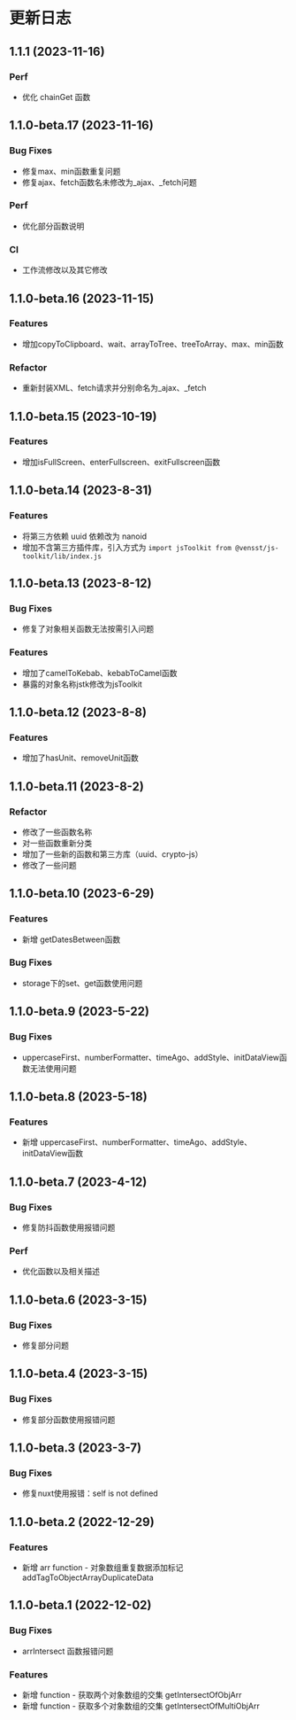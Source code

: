# 更新日志

## 1.1.1 (2023-11-16)

### Perf

* 优化 chainGet 函数

## 1.1.0-beta.17 (2023-11-16)

### Bug Fixes

* 修复max、min函数重复问题
* 修复ajax、fetch函数名未修改为_ajax、_fetch问题

### Perf

* 优化部分函数说明

### CI

* 工作流修改以及其它修改

## 1.1.0-beta.16 (2023-11-15)

### Features

* 增加copyToClipboard、wait、arrayToTree、treeToArray、max、min函数

### Refactor

* 重新封装XML、fetch请求并分别命名为_ajax、_fetch

## 1.1.0-beta.15 (2023-10-19)

### Features

* 增加isFullScreen、enterFullscreen、exitFullscreen函数

## 1.1.0-beta.14 (2023-8-31)

### Features

* 将第三方依赖 uuid 依赖改为 nanoid
* 增加不含第三方插件库，引入方式为 `import jsToolkit from @vensst/js-toolkit/lib/index.js`

## 1.1.0-beta.13 (2023-8-12)

### Bug Fixes

* 修复了对象相关函数无法按需引入问题

### Features

* 增加了camelToKebab、kebabToCamel函数
* 暴露的对象名称jstk修改为jsToolkit

## 1.1.0-beta.12 (2023-8-8)

### Features

* 增加了hasUnit、removeUnit函数

## 1.1.0-beta.11 (2023-8-2)

### Refactor

* 修改了一些函数名称
* 对一些函数重新分类
* 增加了一些新的函数和第三方库（uuid、crypto-js）
* 修改了一些问题

## 1.1.0-beta.10 (2023-6-29)

### Features

* 新增 getDatesBetween函数

### Bug Fixes

* storage下的set、get函数使用问题

## 1.1.0-beta.9 (2023-5-22)

### Bug Fixes

* uppercaseFirst、numberFormatter、timeAgo、addStyle、initDataView函数无法使用问题

## 1.1.0-beta.8 (2023-5-18)

### Features

* 新增 uppercaseFirst、numberFormatter、timeAgo、addStyle、initDataView函数

## 1.1.0-beta.7 (2023-4-12)

### Bug Fixes

* 修复防抖函数使用报错问题

### Perf

* 优化函数以及相关描述

## 1.1.0-beta.6 (2023-3-15)

### Bug Fixes

* 修复部分问题

## 1.1.0-beta.4 (2023-3-15)

### Bug Fixes

* 修复部分函数使用报错问题

## 1.1.0-beta.3 (2023-3-7)

### Bug Fixes

* 修复nuxt使用报错：self is not defined

## 1.1.0-beta.2 (2022-12-29)

### Features

* 新增 arr function - 对象数组重复数据添加标记 addTagToObjectArrayDuplicateData

## 1.1.0-beta.1 (2022-12-02)

### Bug Fixes

* arrIntersect 函数报错问题

### Features

* 新增 function - 获取两个对象数组的交集 getIntersectOfObjArr
* 新增 function - 获取多个对象数组的交集 getIntersectOfMultiObjArr  

